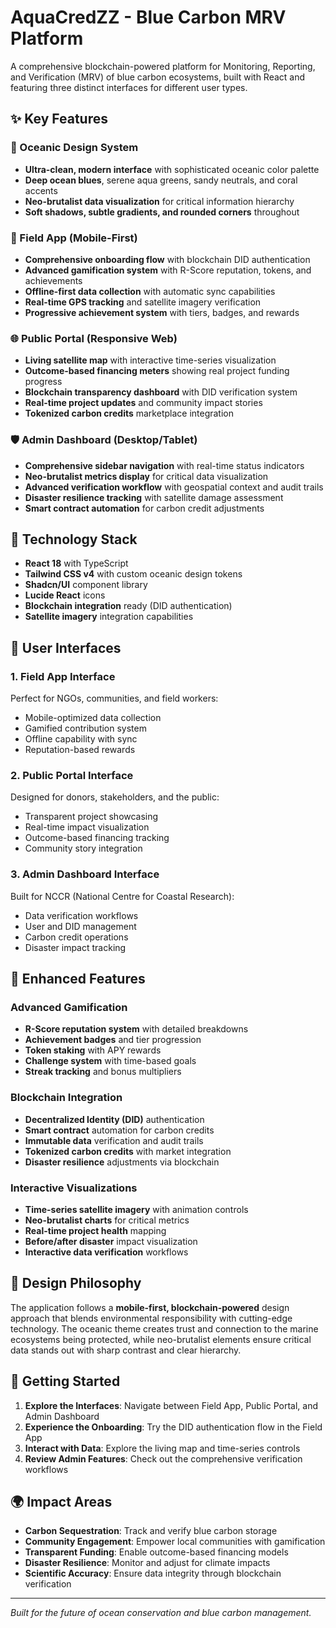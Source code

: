 # AquaCredZZ - Blue Carbon MRV Platform

A comprehensive blockchain-powered platform for Monitoring, Reporting, and Verification (MRV) of blue carbon ecosystems, built with React and featuring three distinct interfaces for different user types.

## ✨ Key Features

### 🌊 Oceanic Design System

- **Ultra-clean, modern interface** with sophisticated oceanic color palette
- **Deep ocean blues**, serene aqua greens, sandy neutrals, and coral accents
- **Neo-brutalist data visualization** for critical information hierarchy
- **Soft shadows, subtle gradients, and rounded corners** throughout

### 📱 Field App (Mobile-First)

- **Comprehensive onboarding flow** with blockchain DID authentication
- **Advanced gamification system** with R-Score reputation, tokens, and achievements
- **Offline-first data collection** with automatic sync capabilities
- **Real-time GPS tracking** and satellite imagery verification
- **Progressive achievement system** with tiers, badges, and rewards

### 🌐 Public Portal (Responsive Web)

- **Living satellite map** with interactive time-series visualization
- **Outcome-based financing meters** showing real project funding progress
- **Blockchain transparency dashboard** with DID verification system
- **Real-time project updates** and community impact stories
- **Tokenized carbon credits** marketplace integration

### 🛡️ Admin Dashboard (Desktop/Tablet)

- **Comprehensive sidebar navigation** with real-time status indicators
- **Neo-brutalist metrics display** for critical data visualization
- **Advanced verification workflow** with geospatial context and audit trails
- **Disaster resilience tracking** with satellite damage assessment
- **Smart contract automation** for carbon credit adjustments

## 🚀 Technology Stack

- **React 18** with TypeScript
- **Tailwind CSS v4** with custom oceanic design tokens
- **Shadcn/UI** component library
- **Lucide React** icons
- **Blockchain integration** ready (DID authentication)
- **Satellite imagery** integration capabilities

## 🎯 User Interfaces

### 1. Field App Interface

Perfect for NGOs, communities, and field workers:

- Mobile-optimized data collection
- Gamified contribution system
- Offline capability with sync
- Reputation-based rewards

### 2. Public Portal Interface

Designed for donors, stakeholders, and the public:

- Transparent project showcasing
- Real-time impact visualization
- Outcome-based financing tracking
- Community story integration

### 3. Admin Dashboard Interface

Built for NCCR (National Centre for Coastal Research):

- Data verification workflows
- User and DID management
- Carbon credit operations
- Disaster impact tracking

## 🌟 Enhanced Features

### Advanced Gamification

- **R-Score reputation system** with detailed breakdowns
- **Achievement badges** and tier progression
- **Token staking** with APY rewards
- **Challenge system** with time-based goals
- **Streak tracking** and bonus multipliers

### Blockchain Integration

- **Decentralized Identity (DID)** authentication
- **Smart contract** automation for carbon credits
- **Immutable data** verification and audit trails
- **Tokenized carbon credits** with market integration
- **Disaster resilience** adjustments via blockchain

### Interactive Visualizations

- **Time-series satellite imagery** with animation controls
- **Neo-brutalist charts** for critical metrics
- **Real-time project health** mapping
- **Before/after disaster** impact visualization
- **Interactive data verification** workflows

## 🎨 Design Philosophy

The application follows a **mobile-first, blockchain-powered** design approach that blends environmental responsibility with cutting-edge technology. The oceanic theme creates trust and connection to the marine ecosystems being protected, while neo-brutalist elements ensure critical data stands out with sharp contrast and clear hierarchy.

## 🔧 Getting Started

1. **Explore the Interfaces**: Navigate between Field App, Public Portal, and Admin Dashboard
2. **Experience the Onboarding**: Try the DID authentication flow in the Field App
3. **Interact with Data**: Explore the living map and time-series controls
4. **Review Admin Features**: Check out the comprehensive verification workflows

## 🌍 Impact Areas

- **Carbon Sequestration**: Track and verify blue carbon storage
- **Community Engagement**: Empower local communities with gamification
- **Transparent Funding**: Enable outcome-based financing models
- **Disaster Resilience**: Monitor and adjust for climate impacts
- **Scientific Accuracy**: Ensure data integrity through blockchain verification

---

_Built for the future of ocean conservation and blue carbon management._
